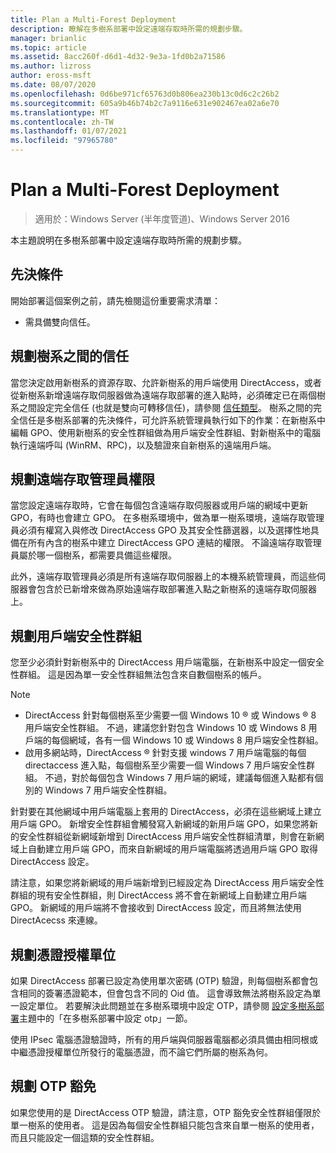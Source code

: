 ```yaml
---
title: Plan a Multi-Forest Deployment
description: 瞭解在多樹系部署中設定遠端存取時所需的規劃步驟。
manager: brianlic
ms.topic: article
ms.assetid: 8acc260f-d6d1-4d32-9e3a-1fd0b2a71586
ms.author: lizross
author: eross-msft
ms.date: 08/07/2020
ms.openlocfilehash: 0d6be971cf65763d0b806ea230b13c0d6c2c26b2
ms.sourcegitcommit: 605a9b46b74b2c7a9116e631e902467ea02a6e70
ms.translationtype: MT
ms.contentlocale: zh-TW
ms.lasthandoff: 01/07/2021
ms.locfileid: "97965780"
---
```

# <a name="plan-a-multi-forest-deployment"></a>Plan a Multi-Forest Deployment

>適用於：Windows Server (半年度管道)、Windows Server 2016

本主題說明在多樹系部署中設定遠端存取時所需的規劃步驟。

## <a name="prerequisites"></a>先決條件
開始部署這個案例之前，請先檢閱這份重要需求清單：

-   需具備雙向信任。

## <a name="plan-trust-between-forests"></a>規劃樹系之間的信任
當您決定啟用新樹系的資源存取、允許新樹系的用戶端使用 DirectAccess，或者從新樹系新增遠端存取伺服器做為遠端存取部署的進入點時，必須確定已在兩個樹系之間設定完全信任 (也就是雙向可轉移信任)，請參閱 [信任類型](/previous-versions/windows/it-pro/windows-server-2003/cc775736(v=ws.10))。 樹系之間的完全信任是多樹系部署的先決條件，可允許系統管理員執行如下的作業：在新樹系中編輯 GPO、使用新樹系的安全性群組做為用戶端安全性群組、對新樹系中的電腦執行遠端呼叫 (WinRM、RPC)，以及驗證來自新樹系的遠端用戶端。

## <a name="plan-remote-access-administrator-permissions"></a>規劃遠端存取管理員權限
當您設定遠端存取時，它會在每個包含遠端存取伺服器或用戶端的網域中更新 GPO，有時也會建立 GPO。 在多樹系環境中，做為單一樹系環境，遠端存取管理員必須有權寫入與修改 DirectAccess GPO 及其安全性篩選器，以及選擇性地具備在所有內含的樹系中建立 DirectAccess GPO 連結的權限。 不論遠端存取管理員屬於哪一個樹系，都需要具備這些權限。

此外，遠端存取管理員必須是所有遠端存取伺服器上的本機系統管理員，而這些伺服器會包含於已新增來做為原始遠端存取部署進入點之新樹系的遠端存取伺服器上。

## <a name="plan-client-security-groups"></a><a name="ClientSG"></a>規劃用戶端安全性群組
您至少必須針對新樹系中的 DirectAccess 用戶端電腦，在新樹系中設定一個安全性群組。 這是因為單一安全性群組無法包含來自數個樹系的帳戶。

> [!NOTE]
> -   DirectAccess 針對每個樹系至少需要一個 Windows 10 &reg; 或 Windows &reg; 8 用戶端安全性群組。 不過，建議您針對包含 Windows 10 或 Windows 8 用戶端的每個網域，各有一個 Windows 10 或 Windows 8 用戶端安全性群組。
> -   啟用多網站時，DirectAccess &reg;  針對支援 windows 7 用戶端電腦的每個 directaccess 進入點，每個樹系至少需要一個 Windows 7 用戶端安全性群組。 不過，對於每個包含 Windows 7 用戶端的網域，建議每個進入點都有個別的 Windows 7 用戶端安全性群組。
>
> 針對要在其他網域中用戶端電腦上套用的 DirectAccess，必須在這些網域上建立用戶端 GPO。 新增安全性群組會觸發寫入新網域的新用戶端 GPO，如果您將新的安全性群組從新網域新增到 DirectAccess 用戶端安全性群組清單，則會在新網域上自動建立用戶端 GPO，而來自新網域的用戶端電腦將透過用戶端 GPO 取得 DirectAccess 設定。
>
> 請注意，如果您將新網域的用戶端新增到已經設定為 DirectAccess 用戶端安全性群組的現有安全性群組，則 DirectAccess 將不會在新網域上自動建立用戶端 GPO。 新網域的用戶端將不會接收到 DirectAccess 設定，而且將無法使用 DirectAcecss 來連線。

## <a name="plan-certification-authorities"></a>規劃憑證授權單位
如果 DirectAccess 部署已設定為使用單次密碼 (OTP) 驗證，則每個樹系都會包含相同的簽署憑證範本，但會包含不同的 Oid 值。 這會導致無法將樹系設定為單一設定單位。 若要解決此問題並在多樹系環境中設定 OTP，請參閱 [設定多樹系部署](Configure-a-Multi-Forest-Deployment.md)主題中的「在多樹系部署中設定 otp」一節。

使用 IPsec 電腦憑證驗證時，所有的用戶端與伺服器電腦都必須具備由相同根或中繼憑證授權單位所發行的電腦憑證，而不論它們所屬的樹系為何。

## <a name="plan-otp-exemptions"></a>規劃 OTP 豁免
如果您使用的是 DirectAccess OTP 驗證，請注意，OTP 豁免安全性群組僅限於單一樹系的使用者。 這是因為每個安全性群組只能包含來自單一樹系的使用者，而且只能設定一個這類的安全性群組。


